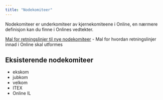 ```yaml
---
title: "Nodekomiteer"
---
```


Nodekomiteer er underkomiteer av kjernekomiteene i Online, en nærmere definisjon kan du finne i Onlines vedtekter. 

[Mal for retningslinjer til nye nodekomiteer](/wiki/online/info/innsikt-og-interface/nodekomiteer/retningslinjemal/) - Mal for hvordan retningslinjer innad i Online skal utformes

Eksisterende nodekomiteer
-----------------------------
* ekskom
* jubkom
* velkom
* ITEX
* Online IL